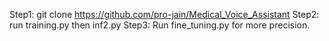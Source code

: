 Step1: git clone https://github.com/pro-jain/Medical_Voice_Assistant
Step2: run training.py then inf2.py
Step3: Run fine_tuning.py for more precision.
